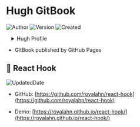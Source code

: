 # Hugh GitBook

![Author](https://img.shields.io/badge/Author-Hugh_Ahn-blue.svg)  ![Version](https://img.shields.io/badge/version-1.0.0-0b90a8.svg)  ![Created](https://img.shields.io/badge/Created_Date-2021--07--08-red.svg)

<details style="margin-left: 14px">
<summary>Hugh Profile</summary>
<p style="border: 1px solid #f0f0f0; padding: 10px; text-align: center">
<img src="assets/images/hugh.ahn.jpg" alt="Hugh Ahn Profile" style="max-width: 480px;" />
</p>
</details>

- GitBook published by GitHub Pages

## 🍌 React Hook

![UpdatedDate](https://img.shields.io/badge/Updated_Date-2021--07--08-red.svg)

- GitHub: [https://github.com/royalahn/react-hook](https://github.com/royalahn/react-hook)

- Demo: [https://royalahn.github.io/react-hook/](https://royalahn.github.io/react-hook/)
